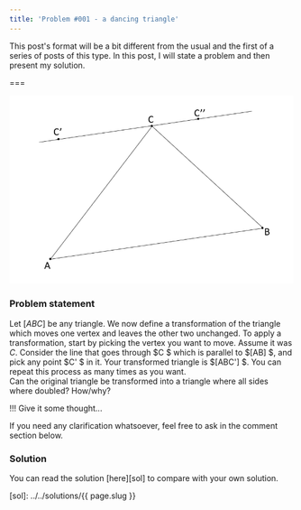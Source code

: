 ```yaml
---
title: 'Problem #001 - a dancing triangle'
---
```


This post's format will be a bit different from the usual and the first of a series of posts of this type. In this post, I will state a problem and then present my solution.

===

![A scheme of what is explained below](dancing_triangle_scheme.png)

### Problem statement

Let $[ABC]$ be any triangle. We now define a transformation of the triangle which moves one vertex and leaves the other two unchanged. To apply a transformation, start by picking the vertex you want to move. Assume it was $C$. Consider the line that goes through $C $ which is parallel to $[AB] $, and pick any point $C' $ in it. Your transformed triangle is $[ABC'] $. You can repeat this process as many times as you want.<br />
Can the original triangle be transformed into a triangle where all sides where doubled? How/why?

!!! Give it some thought...

If you need any clarification whatsoever, feel free to ask in the comment section below.

### Solution

You can read the solution [here][sol] to compare with your own solution.

[sol]: ../../solutions/{{ page.slug }}
